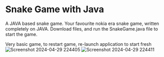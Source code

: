 # Snake Game with Java
A JAVA based snake game.
Your favourite nokia era snake game, written completely on JAVA.
Download files, and run the SnakeGame.java file to start the game.



Very basic game, to restart game, re-launch application to start fresh
![Screenshot 2024-04-29 224405](https://github.com/rounikc/java-snake/assets/121034725/63be0908-3859-4672-9a97-1bd64e85a103)
![Screenshot 2024-04-29 224411](https://github.com/rounikc/java-snake/assets/121034725/947895ca-3a07-49f8-880b-307971dc28e4)

